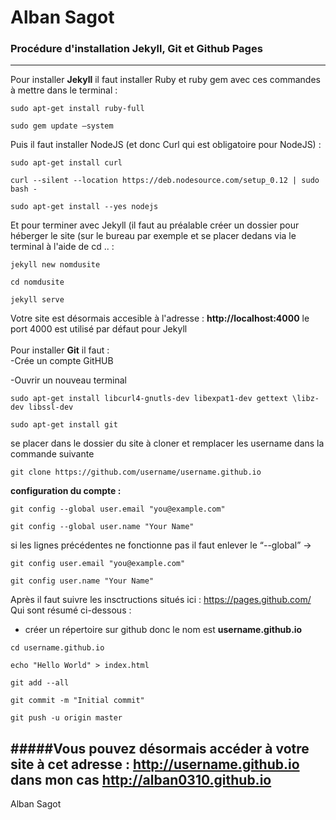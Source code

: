 # Alban Sagot
### Procédure d'installation Jekyll, Git et Github Pages

---

Pour installer **Jekyll** il faut installer Ruby et ruby gem avec ces commandes à mettre dans le terminal :

```
sudo apt-get install ruby-full
```

```
sudo gem update –system
```

Puis il faut installer NodeJS (et donc Curl qui est obligatoire pour NodeJS) :

```
sudo apt-get install curl
```

```
curl --silent --location https://deb.nodesource.com/setup_0.12 | sudo bash -
```

```
sudo apt-get install --yes nodejs
```

Et pour terminer avec Jekyll (il faut au préalable créer un dossier pour héberger le site (sur le bureau par exemple et se placer dedans via le terminal à l'aide de cd .. :
```
jekyll new nomdusite
```
```
cd nomdusite
```
```
jekyll serve
```
Votre site est désormais accesible à l'adresse : **http://localhost:4000** le port 4000 est utilisé par défaut pour Jekyll<br />
<br />
Pour installer **Git** il faut :<br />
-Crée un compte GitHUB

-Ouvrir un nouveau terminal

```
sudo apt-get install libcurl4-gnutls-dev libexpat1-dev gettext \libz-dev libssl-dev
```

```
sudo apt-get install git 
```
se placer dans le dossier du site à cloner et remplacer les username dans la commande suivante
```
git clone https://github.com/username/username.github.io
```

**configuration du compte :**

```
git config --global user.email "you@example.com"
```

```
git config --global user.name "Your Name"
```
si les lignes précédentes ne fonctionne pas il faut enlever le “--global” →

```
git config user.email "you@example.com"
```

```
git config user.name "Your Name"
```
Après il faut suivre les insctructions situés ici : https://pages.github.com/ <br />
Qui sont résumé ci-dessous : <br />
- créer un répertoire sur github donc le nom est **username.github.io**
```
cd username.github.io
```

```
echo "Hello World" > index.html
```

```
git add --all
```

```
git commit -m "Initial commit"
```

```
git push -u origin master
```

#####Vous pouvez désormais accéder à votre site à cet adresse : http://username.github.io dans mon cas http://alban0310.github.io
---
Alban Sagot
